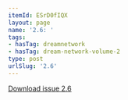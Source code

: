 ```yaml
---
itemId: ESrD0fIQX
layout: page
name: '2.6: '
tags:
- hasTag: dreamnetwork
- hasTag: dream-network-volume-2
type: post
urlSlug: '2.6'
---
```

<a href="files/pdfs/Volume_2/2.6-Fusion-Volume-2_No-5_-of-The-Dream-Network-Bulletin.pdf" download="">Download issue 2.6</a>